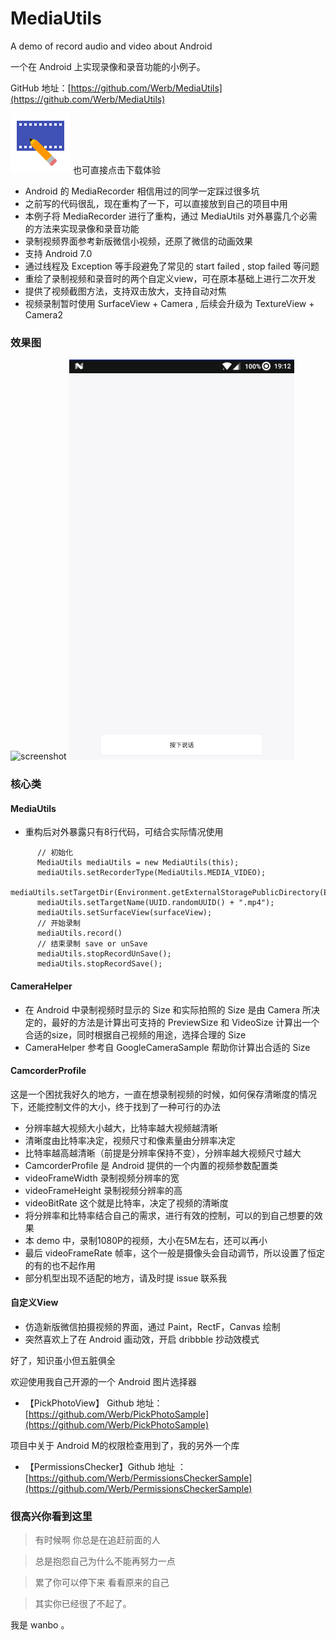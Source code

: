 # MediaUtils

A demo of record audio and video about Android

一个在 Android 上实现录像和录音功能的小例子。

GitHub 地址：[https://github.com/Werb/MediaUtils](https://github.com/Werb/MediaUtils)

[![download](/app/src/main/res/mipmap-xhdpi/video.png)](https://fir.im/cbas) 也可直接点击下载体验

* Android 的 MediaRecorder 相信用过的同学一定踩过很多坑
* 之前写的代码很乱，现在重构了一下，可以直接放到自己的项目中用
* 本例子将 MediaRecorder 进行了重构，通过 MediaUtils 对外暴露几个必需的方法来实现录像和录音功能
* 录制视频界面参考新版微信小视频，还原了微信的动画效果
* 支持 Android 7.0
* 通过线程及 Exception 等手段避免了常见的 start failed , stop failed 等问题
* 重绘了录制视频和录音时的两个自定义view，可在原本基础上进行二次开发
* 提供了视频截图方法，支持双击放大，支持自动对焦
* 视频录制暂时使用 SurfaceView + Camera , 后续会升级为 TextureView + Camera2

### 效果图

<img src="/screenshots/video.gif" alt="screenshot" title="home" width="360" height="640" />
<img src="/screenshots/audio.gif" alt="screenshot" title="home" width="360" height="640" />

### 核心类
#### MediaUtils

* 重构后对外暴露只有8行代码，可结合实际情况使用
```
      // 初始化
      MediaUtils mediaUtils = new MediaUtils(this);
      mediaUtils.setRecorderType(MediaUtils.MEDIA_VIDEO);
      mediaUtils.setTargetDir(Environment.getExternalStoragePublicDirectory(Environment.DIRECTORY_MOVIES));
      mediaUtils.setTargetName(UUID.randomUUID() + ".mp4");
      mediaUtils.setSurfaceView(surfaceView);
      // 开始录制
      mediaUtils.record()
      // 结束录制 save or unSave
      mediaUtils.stopRecordUnSave();
      mediaUtils.stopRecordSave();
```

#### CameraHelper
* 在 Android 中录制视频时显示的 Size 和实际拍照的 Size 是由 Camera 所决定的，最好的方法是计算出可支持的 PreviewSize 和 VideoSize 计算出一个合适的size，同时根据自己视频的用途，选择合理的 Size
* CameraHelper 参考自 GoogleCameraSample 帮助你计算出合适的 Size

#### CamcorderProfile

这是一个困扰我好久的地方，一直在想录制视频的时候，如何保存清晰度的情况下，还能控制文件的大小，终于找到了一种可行的办法

* 分辨率越大视频大小越大，比特率越大视频越清晰
* 清晰度由比特率决定，视频尺寸和像素量由分辨率决定
* 比特率越高越清晰（前提是分辨率保持不变），分辨率越大视频尺寸越大
* CamcorderProfile 是 Android 提供的一个内置的视频参数配置类
* videoFrameWidth 录制视频分辨率的宽
* videoFrameHeight 录制视频分辨率的高
* videoBitRate 这个就是比特率，决定了视频的清晰度
* 将分辨率和比特率结合自己的需求，进行有效的控制，可以的到自己想要的效果
* 本 demo 中，录制1080P的视频，大小在5M左右，还可以再小
* 最后 videoFrameRate 帧率，这个一般是摄像头会自动调节，所以设置了恒定的有的也不起作用
* 部分机型出现不适配的地方，请及时提 issue 联系我


#### 自定义View
* 仿造新版微信拍摄视频的界面，通过 Paint，RectF，Canvas 绘制
* 突然喜欢上了在 Android 画动效，开启 dribbble 抄动效模式

好了，知识虽小但五脏俱全

欢迎使用我自己开源的一个 Android 图片选择器
* 【PickPhotoView】 Github 地址：[https://github.com/Werb/PickPhotoSample](https://github.com/Werb/PickPhotoSample)

项目中关于 Android M的权限检查用到了，我的另外一个库
* 【PermissionsChecker】Github 地址 ：[https://github.com/Werb/PermissionsCheckerSample](https://github.com/Werb/PermissionsCheckerSample)



### 很高兴你看到这里

> 有时候啊   你总是在追赶前面的人

> 总是抱怨自己为什么不能再努力一点

>累了你可以停下来   看看原来的自己

>其实你已经很了不起了。

我是 wanbo 。
